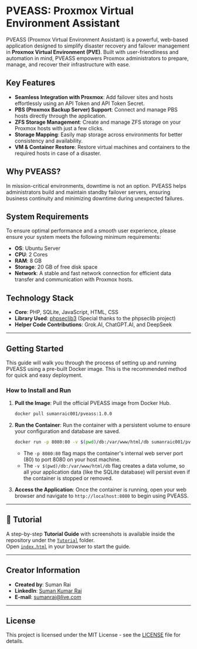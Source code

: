 # PVEASS: Proxmox Virtual Environment Assistant

PVEASS (Proxmox Virtual Environment Assistant) is a powerful, web-based application designed to simplify disaster recovery and failover management in **Proxmox Virtual Environment (PVE)**. Built with user-friendliness and automation in mind, PVEASS empowers Proxmox administrators to prepare, manage, and recover their infrastructure with ease.

## Key Features

* **Seamless Integration with Proxmox**: Add failover sites and hosts effortlessly using an API Token and API Token Secret.
* **PBS (Proxmox Backup Server) Support**: Connect and manage PBS hosts directly through the application.
* **ZFS Storage Management**: Create and manage ZFS storage on your Proxmox hosts with just a few clicks.
* **Storage Mapping**: Easily map storage across environments for better consistency and availability.
* **VM & Container Restore**: Restore virtual machines and containers to the required hosts in case of a disaster.

## Why PVEASS?

In mission-critical environments, downtime is not an option. PVEASS helps administrators build and maintain standby failover servers, ensuring business continuity and minimizing downtime during unexpected failures.

## System Requirements

To ensure optimal performance and a smooth user experience, please ensure your system meets the following minimum requirements:

* **OS**: Ubuntu Server
* **CPU**: 2 Cores
* **RAM**: 8 GB
* **Storage**: 20 GB of free disk space
* **Network**: A stable and fast network connection for efficient data transfer and communication with Proxmox hosts.

## Technology Stack

* **Core**: PHP, SQLite, JavaScript, HTML, CSS
* **Library Used**: [phpseclib3](https://phpseclib.com/) (Special thanks to the phpseclib project)
* **Helper Code Contributions**: Grok.AI, ChatGPT.AI, and DeepSeek

---

## Getting Started

This guide will walk you through the process of setting up and running PVEASS using a pre-built Docker image. This is the recommended method for quick and easy deployment. 

### How to Install and Run

1.  **Pull the Image**:
    Pull the official PVEASS image from Docker Hub.
    ```bash
    docker pull sumanraic001/pveass:1.0.0
    ```

2.  **Run the Container**:
    Run the container with a persistent volume to ensure your configuration and database are saved.
    ```bash
    docker run -p 8080:80 -v $(pwd)/db:/var/www/html/db sumanraic001/pveass:1.0.0
    ```
    * The `-p 8080:80` flag maps the container's internal web server port (80) to port 8080 on your host machine.
    * The `-v $(pwd)/db:/var/www/html/db` flag creates a data volume, so all your application data (like the SQLite database) will persist even if the container is stopped or removed.

3.  **Access the Application**:
    Once the container is running, open your web browser and navigate to `http://localhost:8080` to begin using PVEASS.

---

## 📖 Tutorial

A step-by-step **Tutorial Guide** with screenshots is available inside the repository under the [`Tutorial`](Tutorial/) folder.  
Open [`index.html`](Tutorial/index.html) in your browser to start the guide.

---

## Creator Information

* **Created by**: Suman Rai
* **LinkedIn**: [Suman Kumar Rai](https://www.linkedin.com/in/suman-kumar-rai/)
* **E-mail**: sumanrai@live.com

---

## License

This project is licensed under the MIT License - see the [LICENSE](LICENSE) file for details.
